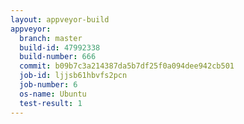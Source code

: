 ```yaml
---
layout: appveyor-build
appveyor:
  branch: master
  build-id: 47992338
  build-number: 666
  commit: b09b7c3a214387da5b7df25f0a094dee942cb501
  job-id: ljjsb61hbvfs2pcn
  job-number: 6
  os-name: Ubuntu
  test-result: 1
---
```


